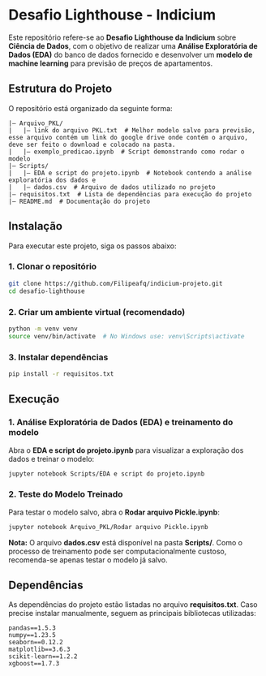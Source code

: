 # Desafio Lighthouse - Indicium

Este repositório refere-se ao **Desafio Lighthouse da Indicium** sobre **Ciência de Dados**, com o objetivo de realizar uma **Análise Exploratória de Dados (EDA)** do banco de dados fornecido e desenvolver um **modelo de machine learning** para previsão de preços de apartamentos.

## Estrutura do Projeto

O repositório está organizado da seguinte forma:

```
|— Arquivo_PKL/
|   |— link do arquivo PKL.txt  # Melhor modelo salvo para previsão, esse arquivo contém um link do google drive onde contém o arquivo, deve ser feito o download e colocado na pasta.
|   |— exemplo_predicao.ipynb  # Script demonstrando como rodar o modelo
|— Scripts/
|   |— EDA e script do projeto.ipynb  # Notebook contendo a análise exploratória dos dados e 
|   |— dados.csv  # Arquivo de dados utilizado no projeto
|— requisitos.txt  # Lista de dependências para execução do projeto
|— README.md  # Documentação do projeto
```

## Instalação

Para executar este projeto, siga os passos abaixo:

### 1. Clonar o repositório
```sh
git clone https://github.com/Filipeafq/indicium-projeto.git
cd desafio-lighthouse
```

### 2. Criar um ambiente virtual (recomendado)
```sh
python -m venv venv
source venv/bin/activate  # No Windows use: venv\Scripts\activate
```

### 3. Instalar dependências
```sh
pip install -r requisitos.txt
```

## Execução

### 1. Análise Exploratória de Dados (EDA) e treinamento do modelo 
Abra o **EDA e script do projeto.ipynb** para visualizar a exploração dos dados e treinar o modelo:
```sh
jupyter notebook Scripts/EDA e script do projeto.ipynb
```


### 2. Teste do Modelo Treinado
Para testar o modelo salvo, abra o **Rodar arquivo Pickle.ipynb**:
```sh
jupyter notebook Arquivo_PKL/Rodar arquivo Pickle.ipynb
```

**Nota:** O arquivo **dados.csv** está disponível na pasta **Scripts/**. Como o processo de treinamento pode ser computacionalmente custoso, recomenda-se apenas testar o modelo já salvo.

## Dependências

As dependências do projeto estão listadas no arquivo **requisitos.txt**. Caso precise instalar manualmente, seguem as principais bibliotecas utilizadas:

```
pandas==1.5.3
numpy==1.23.5
seaborn==0.12.2
matplotlib==3.6.3
scikit-learn==1.2.2
xgboost==1.7.3
```


